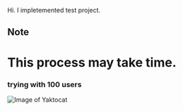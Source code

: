 
Hi. I impletemented test project.

## Note

# This  process may take time. 

### trying with 100 users
![Image of Yaktocat](https://i.ibb.co/26yZVcZ/Screen-Shot-2021-10-23-at-02-32-09.png)

